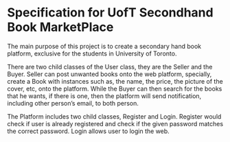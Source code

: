 # Specification for UofT Secondhand Book MarketPlace

The main purpose of this project is to create a secondary hand book platform, exclusive for the students in University
of Toronto.

There are two child classes of the User class, they are the Seller and the Buyer. Seller can post unwanted books onto
the web platform, specially, create a Book with instances such as, the name, the price, the picture of the cover, etc,
onto the platform. While the Buyer can then search for the books that he wants, if there is one, then the platform will
send notification, including other person’s email, to both person.

The Platform includes two child classes, Register and Login. Register would check if user is already registered and
check if the given password matches the correct password. Login allows user to login the web.
